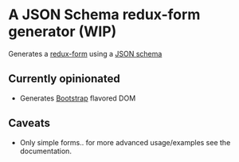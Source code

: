 # A JSON Schema redux-form generator (WIP)

Generates a [redux-form](http://redux-form.com/) using a [JSON schema](http://json-schema.org/)

## Currently opinionated

 * Generates [Bootstrap](https://getbootstrap.com) flavored DOM

## Caveats

 * Only simple forms.. for more advanced usage/examples see the documentation.

